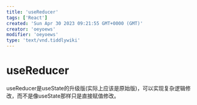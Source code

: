 ```yaml
---
title: 'useReducer'
tags: ['React']
created: 'Sun Apr 30 2023 09:21:55 GMT+0000 (GMT)'
creator: 'oeyoews'
modifier: 'oeyoews'
type: 'text/vnd.tiddlywiki'
---
```


# useReducer

useReducer是useState的升级版(实际上应该是原始版)，可以实现复杂逻辑修改，而不是像useState那样只是直接赋值修改。
